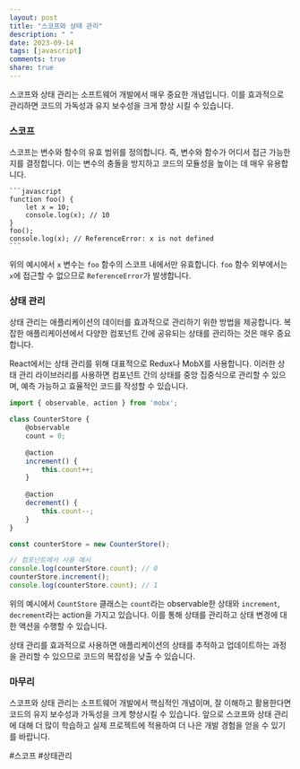 ```yaml
---
layout: post
title: "스코프와 상태 관리"
description: " "
date: 2023-09-14
tags: [javascript]
comments: true
share: true
---
```


스코프와 상태 관리는 소프트웨어 개발에서 매우 중요한 개념입니다. 이를 효과적으로 관리하면 코드의 가독성과 유지 보수성을 크게 향상 시킬 수 있습니다. 

### 스코프

스코프는 변수와 함수의 유효 범위를 정의합니다. 즉, 변수와 함수가 어디서 접근 가능한지를 결정합니다. 이는 변수의 충돌을 방지하고 코드의 모듈성을 높이는 데 매우 유용합니다.

    ```javascript
    function foo() {
        let x = 10;
        console.log(x); // 10
    }
    foo();
    console.log(x); // ReferenceError: x is not defined
    ```

위의 예시에서 `x` 변수는 `foo` 함수의 스코프 내에서만 유효합니다. `foo` 함수 외부에서는 `x`에 접근할 수 없으므로 `ReferenceError`가 발생합니다.

### 상태 관리

상태 관리는 애플리케이션의 데이터를 효과적으로 관리하기 위한 방법을 제공합니다. 복잡한 애플리케이션에서 다양한 컴포넌트 간에 공유되는 상태를 관리하는 것은 매우 중요합니다.

React에서는 상태 관리를 위해 대표적으로 Redux나 MobX를 사용합니다. 이러한 상태 관리 라이브러리를 사용하면 컴포넌트 간의 상태를 중앙 집중식으로 관리할 수 있으며, 예측 가능하고 효율적인 코드를 작성할 수 있습니다.

```javascript
import { observable, action } from 'mobx';

class CounterStore {
    @observable
    count = 0;
  
    @action
    increment() {
        this.count++;
    }
  
    @action
    decrement() {
        this.count--;
    }
}

const counterStore = new CounterStore();

// 컴포넌트에서 사용 예시
console.log(counterStore.count); // 0
counterStore.increment();
console.log(counterStore.count); // 1
```

위의 예시에서 `CountStore` 클래스는 `count`라는 observable한 상태와 `increment`, `decrement`라는 action을 가지고 있습니다. 이를 통해 상태를 관리하고 상태 변경에 대한 액션을 수행할 수 있습니다.

상태 관리를 효과적으로 사용하면 애플리케이션의 상태를 추적하고 업데이트하는 과정을 관리할 수 있으므로 코드의 복잡성을 낮출 수 있습니다.

### 마무리

스코프와 상태 관리는 소프트웨어 개발에서 핵심적인 개념이며, 잘 이해하고 활용한다면 코드의 유지 보수성과 가독성을 크게 향상시킬 수 있습니다. 앞으로 스코프와 상태 관리에 대해 더 많이 학습하고 실제 프로젝트에 적용하여 더 나은 개발 경험을 얻을 수 있기를 바랍니다.

#스코프 #상태관리